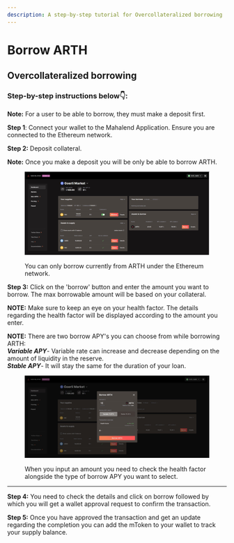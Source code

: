 ```yaml
---
description: A step-by-step tutorial for Overcollateralized borrowing
---
```


# Borrow ARTH

## Overcollateralized borrowing

### **Step-by-step instructions below👇:**

**Note:** For a user to be able to borrow, they must make a deposit first.

**Step 1**: Connect your wallet to the Mahalend Application. Ensure you are connected to the Ethereum network.&#x20;

**Step 2:** Deposit collateral.

**Note:** Once you make a deposit you will be only be able to borrow ARTH.&#x20;

<figure><img src="../.gitbook/assets/1.jpg" alt=""><figcaption><p>You can only borrow currently from ARTH under the Ethereum network.</p></figcaption></figure>

**Step 3:** Click on the 'borrow' button and enter the amount you want to borrow. The max borrowable amount will be based on your collateral.

**NOTE:** Make sure to keep an eye on your health factor.  The details regarding the health factor will be displayed according to the amount you enter.&#x20;

**NOTE:** There are two borrow APY's you can choose from while borrowing ARTH:\
_**Variable APY**_- Variable rate can increase and decrease depending on the amount of liquidity in the reserve. \
_**Stable APY**_- It will stay the same for the duration of your loan.&#x20;

<figure><img src="../.gitbook/assets/2.jpg" alt=""><figcaption><p>When you input an amount you need to check the health factor alongside the type of borrow APY you want to select. </p></figcaption></figure>

****

**Step 4:** You need to check the details and click on borrow followed by which you will get a wallet approval request to confirm the transaction.&#x20;

**Step 5:** Once you have approved the transaction and get an update regarding the completion you can add the mToken to your wallet to track your supply balance.&#x20;
